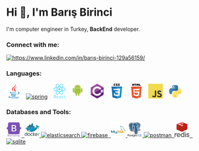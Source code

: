 <h1>Hi 👋, I&#39;m Barış Birinci</h1>

<p>I&#39;m computer engineer in Turkey, <strong>BackEnd</strong>&nbsp;developer.&nbsp;</p>

<h3>Connect with me:</h3>

<p><a href="https://linkedin.com/in/https://www.linkedin.com/in/barış-birinci-129a56159/" target="blank"><img alt="https://www.linkedin.com/in/barış-birinci-129a56159/" src="https://raw.githubusercontent.com/rahuldkjain/github-profile-readme-generator/master/src/images/icons/Social/linked-in-alt.svg" style="height:30px; width:40px" /></a></p>

<h3>Languages:</h3>

<p><a href="https://www.java.com" target="_blank"><img alt="java" src="https://raw.githubusercontent.com/devicons/devicon/master/icons/java/java-original.svg" style="height:40px; width:40px" /></a>&nbsp;&nbsp;&nbsp;<a href="https://spring.io/" target="_blank"><img alt="spring" src="https://www.vectorlogo.zone/logos/springio/springio-icon.svg" style="height:40px; width:40px" /></a>&nbsp;&nbsp;&nbsp;<a href="https://reactjs.org/" target="_blank"><img alt="react" src="https://raw.githubusercontent.com/devicons/devicon/master/icons/react/react-original-wordmark.svg" style="height:40px; width:40px" /></a>&nbsp;&nbsp;<a href="https://developer.android.com" target="_blank"><img alt="android" src="https://raw.githubusercontent.com/devicons/devicon/master/icons/android/android-original-wordmark.svg" style="height:40px; width:40px" /></a>&nbsp;&nbsp;&nbsp;<a href="https://www.w3schools.com/cs/" target="_blank"><img alt="csharp" src="https://raw.githubusercontent.com/devicons/devicon/master/icons/csharp/csharp-original.svg" style="height:40px; width:40px" /></a>&nbsp;&nbsp;&nbsp;<a href="https://www.w3schools.com/css/" target="_blank"><img alt="css3" src="https://raw.githubusercontent.com/devicons/devicon/master/icons/css3/css3-original-wordmark.svg" style="height:40px; width:40px" /></a>&nbsp;&nbsp;&nbsp;<a href="https://www.w3.org/html/" target="_blank"><img alt="html5" src="https://raw.githubusercontent.com/devicons/devicon/master/icons/html5/html5-original-wordmark.svg" style="height:40px; width:40px" /></a>&nbsp;&nbsp;&nbsp;<a href="https://developer.mozilla.org/en-US/docs/Web/JavaScript" target="_blank"><img alt="javascript" src="https://raw.githubusercontent.com/devicons/devicon/master/icons/javascript/javascript-original.svg" style="height:40px; width:40px" /></a>&nbsp; &nbsp;<a href="https://www.python.org" rel="noreferrer" target="_blank"><img alt="python" src="https://raw.githubusercontent.com/devicons/devicon/master/icons/python/python-original.svg" style="height:40px; width:40px" /> </a></p>

<h3>Databases and Tools:</h3>

<p><a href="https://getbootstrap.com" rel="noreferrer" target="_blank"><img alt="bootstrap" src="https://raw.githubusercontent.com/devicons/devicon/master/icons/bootstrap/bootstrap-plain-wordmark.svg" style="height:40px; width:40px" /> </a><a href="https://www.w3schools.com/cs/" rel="noreferrer" target="_blank">&nbsp;</a><a href="https://www.docker.com/" rel="noreferrer" target="_blank"><img alt="docker" src="https://raw.githubusercontent.com/devicons/devicon/master/icons/docker/docker-original-wordmark.svg" style="height:40px; width:40px" /> </a> <a href="https://www.elastic.co" rel="noreferrer" target="_blank"> <img alt="elasticsearch" src="https://www.vectorlogo.zone/logos/elastic/elastic-icon.svg" style="height:40px; width:40px" /> </a> <a href="https://firebase.google.com/" rel="noreferrer" target="_blank"> <img alt="firebase" src="https://www.vectorlogo.zone/logos/firebase/firebase-icon.svg" style="height:40px; width:40px" /> </a><a href="https://www.java.com" rel="noreferrer" target="_blank">&nbsp;</a><a href="https://www.mysql.com/" rel="noreferrer" target="_blank"><img alt="mysql" src="https://raw.githubusercontent.com/devicons/devicon/master/icons/mysql/mysql-original-wordmark.svg" style="height:40px; width:40px" /> </a> <a href="https://www.postgresql.org" rel="noreferrer" target="_blank"> <img alt="postgresql" src="https://raw.githubusercontent.com/devicons/devicon/master/icons/postgresql/postgresql-original-wordmark.svg" style="height:40px; width:40px" /> </a> <a href="https://postman.com" rel="noreferrer" target="_blank"> <img alt="postman" src="https://www.vectorlogo.zone/logos/getpostman/getpostman-icon.svg" style="height:40px; width:40px" /> </a><a href="https://www.python.org" rel="noreferrer" target="_blank">&nbsp;</a><a href="https://redis.io" rel="noreferrer" target="_blank"><img alt="redis" src="https://raw.githubusercontent.com/devicons/devicon/master/icons/redis/redis-original-wordmark.svg" style="height:40px; width:40px" /> </a><a href="https://spring.io/" rel="noreferrer" target="_blank">&nbsp;</a><a href="https://www.sqlite.org/" rel="noreferrer" target="_blank"><img alt="sqlite" src="https://www.vectorlogo.zone/logos/sqlite/sqlite-icon.svg" style="height:40px; width:40px" /> </a></p>

<p>&nbsp;</p>
